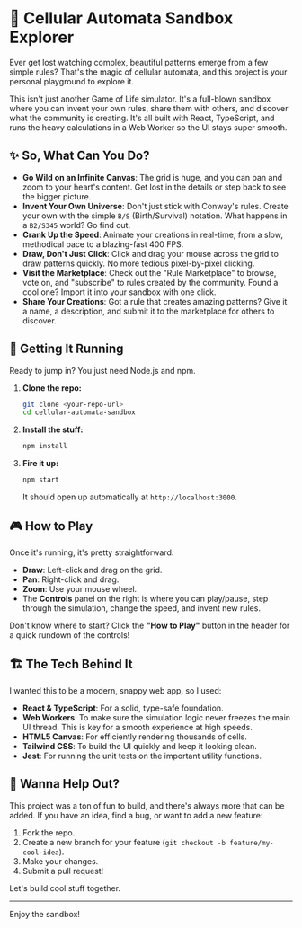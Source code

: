 # 🧬 Cellular Automata Sandbox Explorer

Ever get lost watching complex, beautiful patterns emerge from a few simple rules? That's the magic of cellular automata, and this project is your personal playground to explore it.

This isn't just another Game of Life simulator. It's a full-blown sandbox where you can invent your own rules, share them with others, and discover what the community is creating. It's all built with React, TypeScript, and runs the heavy calculations in a Web Worker so the UI stays super smooth.

## ✨ So, What Can You Do?

-   **Go Wild on an Infinite Canvas**: The grid is huge, and you can pan and zoom to your heart's content. Get lost in the details or step back to see the bigger picture.
-   **Invent Your Own Universe**: Don't just stick with Conway's rules. Create your own with the simple `B/S` (Birth/Survival) notation. What happens in a `B2/S345` world? Go find out.
-   **Crank Up the Speed**: Animate your creations in real-time, from a slow, methodical pace to a blazing-fast 400 FPS.
-   **Draw, Don't Just Click**: Click and drag your mouse across the grid to draw patterns quickly. No more tedious pixel-by-pixel clicking.
-   **Visit the Marketplace**: Check out the "Rule Marketplace" to browse, vote on, and "subscribe" to rules created by the community. Found a cool one? Import it into your sandbox with one click.
-   **Share Your Creations**: Got a rule that creates amazing patterns? Give it a name, a description, and submit it to the marketplace for others to discover.

## 🚀 Getting It Running

Ready to jump in? You just need Node.js and npm.

1.  **Clone the repo:**
    ```bash
    git clone <your-repo-url>
    cd cellular-automata-sandbox
    ```

2.  **Install the stuff:**
    ```bash
    npm install
    ```

3.  **Fire it up:**
    ```bash
    npm start
    ```

    It should open up automatically at `http://localhost:3000`.

## 🎮 How to Play

Once it's running, it's pretty straightforward:

-   **Draw**: Left-click and drag on the grid.
-   **Pan**: Right-click and drag.
-   **Zoom**: Use your mouse wheel.
-   The **Controls** panel on the right is where you can play/pause, step through the simulation, change the speed, and invent new rules.

Don't know where to start? Click the **"How to Play"** button in the header for a quick rundown of the controls!

## 🏗️ The Tech Behind It

I wanted this to be a modern, snappy web app, so I used:

-   **React & TypeScript**: For a solid, type-safe foundation.
-   **Web Workers**: To make sure the simulation logic never freezes the main UI thread. This is key for a smooth experience at high speeds.
-   **HTML5 Canvas**: For efficiently rendering thousands of cells.
-   **Tailwind CSS**: To build the UI quickly and keep it looking clean.
-   **Jest**: For running the unit tests on the important utility functions.

## 🤝 Wanna Help Out?

This project was a ton of fun to build, and there's always more that can be added. If you have an idea, find a bug, or want to add a new feature:

1.  Fork the repo.
2.  Create a new branch for your feature (`git checkout -b feature/my-cool-idea`).
3.  Make your changes.
4.  Submit a pull request!

Let's build cool stuff together.

---

Enjoy the sandbox!
